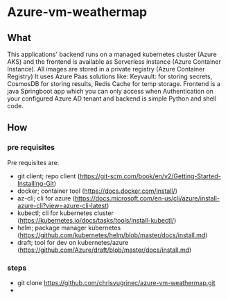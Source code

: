 # Azure-vm-weathermap

## What
This applications' backend runs on a managed kubernetes cluster (Azure AKS) and the frontend is available as Serverless instance (Azure Container Instance). All images are stored in a private registry (Azure Container Registry)
It uses Azure Paas solutions like: Keyvault: for storing secrets, CosmosDB for storing results, Redis Cache for temp storage.
Frontend is a java Springboot app which you can only access when Authentication on your configured Azure AD tenant and backend is simple Python and shell code.

## How

### pre requisites
Pre requisites are:
* git client; repo client (https://git-scm.com/book/en/v2/Getting-Started-Installing-Git)
* docker; container tool (https://docs.docker.com/install/)
* az-cli; cli for azure  (https://docs.microsoft.com/en-us/cli/azure/install-azure-cli?view=azure-cli-latest)
* kubectl; cli for kubernetes cluster (https://kubernetes.io/docs/tasks/tools/install-kubectl/)
* helm; package manager kubernetes (https://github.com/kubernetes/helm/blob/master/docs/install.md)
* draft; tool for dev on kubernetes/azure (https://github.com/Azure/draft/blob/master/docs/install.md) 

### steps
* git clone https://github.com/chrisvugrinec/azure-vm-weathermap.git
* 
